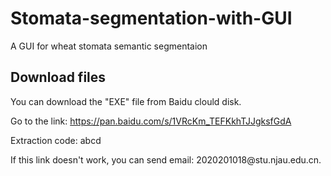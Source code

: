 # Stomata-segmentation-with-GUI
A GUI for wheat stomata semantic segmentaion
## Download files
You can download the "EXE" file from Baidu clould disk.<p>
Go to the link: https://pan.baidu.com/s/1VRcKm_TEFKkhTJJgksfGdA<p>
Extraction code: abcd<p>
<p>
If this link doesn't work, you can send email: 2020201018@stu.njau.edu.cn.<p>


